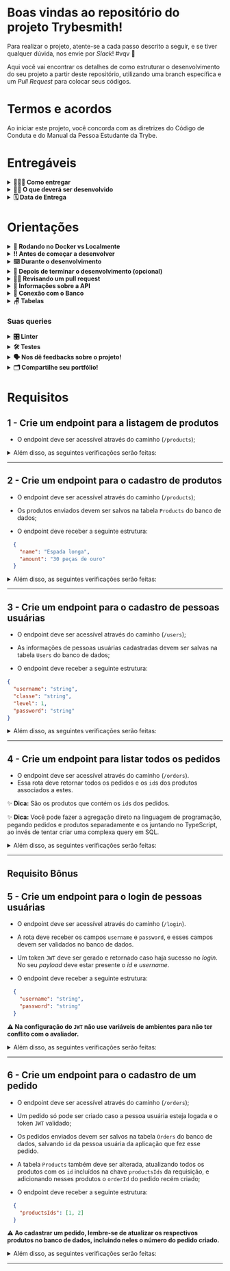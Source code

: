 # Boas vindas ao repositório do projeto Trybesmith!

Para realizar o projeto, atente-se a cada passo descrito a seguir, e se tiver qualquer dúvida, nos envie por _Slack_! #vqv 🚀

Aqui você vai encontrar os detalhes de como estruturar o desenvolvimento do seu projeto a partir deste repositório, utilizando uma branch específica e um _Pull Request_ para colocar seus códigos.

# Termos e acordos

Ao iniciar este projeto, você concorda com as diretrizes do Código de Conduta e do Manual da Pessoa Estudante da Trybe.

# Entregáveis

<details>
  <summary><strong>🤷🏽‍♀️ Como entregar</strong></summary><br />

  Para entregar o seu projeto você deverá criar um *Pull Request* neste repositório.

  Lembre-se que você pode consultar nosso conteúdo sobre [Git & GitHub](https://app.betrybe.com/course/4d67f5b4-34a6-489f-a205-b6c7dc50fc16/) e nosso [Blog - Git & GitHub](https://blog.betrybe.com/tecnologia/git-e-github/) sempre que precisar!
</details>

<details>
  <summary><strong>👨‍💻 O que deverá ser desenvolvido</strong></summary><br />

  Para este projeto, você vai criar uma loja de itens medievais, no formato de uma _API_, utilizando _Typescript_.
  
  Você irá desenvolver todas as camadas da aplicação (_Models_, _Service_ e _Controllers_) em seu código e, por meio dessa aplicação, será possível realizar as operações básicas que se pode fazer em um determinado banco de dados:
  Criação, Leitura, Atualização e Exclusão (ou `CRUD`, para as pessoas mais íntimas 😜 - _Create, Read, Update_ e _Delete_).

  Você irá criar alguns _endpoints_ que irão ler e escrever em um banco de dados, utilizando o **MySQL**.

  ---

  O código para cadastro de pessoas usuárias deve ser criado por você utilizando os conhecimentos adquiridos nesse bloco.

  ⚠️ **Dicas Importantes** ⚠️:

  - Não haverá front-end neste projeto, portanto não se preocupe com a visualização, apenas com as funcionalidades e organização do código;

  - Sua API deve ser desenvolvida dentro da pasta `./src`.
</details>

<details>
  <summary><strong>🗓 Data de Entrega</strong></summary><br />
  
  * Este projeto é individual
  * São `X` dias de projeto
  * Data para entrega final do projeto: `23/05/2022 14:00`

</details>

# Orientações


<details>
  <summary><strong>🐳 Rodando no Docker vs Localmente</strong></summary><br />
  
  ## Com Docker
 

  > Rode os serviços `node` e `db` com o comando `docker-compose up -d`.
  - Lembre-se de parar o `mysql` se estiver usando localmente na porta padrão (`3306`), ou adapte, caso queria fazer uso da aplicação em containers
  - Esses serviços irão inicializar um container chamado `trybesmith` e outro chamado `trybesmith_db`.
  - A partir daqui você pode rodar o container `trybesmith` via CLI ou abri-lo no VS Code.

  > Use o comando `docker exec -it trybesmith bash`.
  - Ele te dará acesso ao terminal interativo do container criado pelo compose, que está rodando em segundo plano.

  > Instale as dependências [**Caso existam**] com `npm install`

  ⚠ Atenção ⚠ Caso opte por utilizar o Docker, **TODOS** os comandos disponíveis no `package.json` (npm start, npm test, npm run dev, ...) devem ser executados **DENTRO** do container, ou seja, no terminal que aparece após a execução do comando `docker exec` citado acima. 

  ⚠ Atenção ⚠ O **git** dentro do container não vem configurado com suas credenciais. Ou faça os commits fora do container, ou configure as suas credenciais do git dentro do container.

  ⚠ Atenção ⚠ Não rode o comando npm audit fix! Ele atualiza várias dependências do projeto, e essa atualização gera conflitos com o avaliador.


✨ **Dica:** A extensão `Remote - Containers` (que estará na seção de extensões recomendadas do VS Code) é indicada para que você possa desenvolver sua aplicação no container Docker direto no VS Code, como você faz com seus arquivos locais.

<img src="images/remote-container.png" width="800px" >

---
  
  ## Sem Docker
  
  > Instale as dependências [**Caso existam**] com `npm install`
  
  ⚠ Atenção ⚠ Não rode o comando npm audit fix! Ele atualiza várias dependências do projeto, e essa atualização gera conflitos com o avaliador.

  ✨ **Dica:** Para rodar o projeto desta forma, obrigatoriamente você deve ter o `node` instalado em seu computador.
  ✨ **Dica:** O avaliador espera que a versão do `node` utilizada seja a 16.

</details>

<details>
  <summary><strong>‼️ Antes de começar a desenvolver</strong></summary><br />

  1. Clone o repositório

  - `git clone https://github.com/tryber/sd-016-a-project-trybesmith.git`.
  - Entre na pasta do repositório que você acabou de clonar:
    - `cd sd-016-a-project-trybesmith`

  2. Instale as dependências [**Caso existam**]

  - `npm install`

  3. Crie uma branch a partir da branch `main`

  - Verifique se você está na branch `main`
    - Exemplo: `git branch`
  - Se você não estiver, mude para a branch `main`
    - Exemplo: `git checkout main`
  - Agora crie uma branch à qual você vai submeter os `commits` do seu projeto
    - Você deve criar uma branch no seguinte formato: `nome-de-usuario-nome-do-projeto`
    - Exemplo: `git checkout -b joaozinho-sd-016-a-project-trybesmith`
 
  4. Adicione as mudanças ao _stage_ do Git e faça um `commit`

  - Verifique que as mudanças ainda não estão no _stage_
    - Exemplo: `git status` (deve aparecer listada a pasta _joaozinho_ em vermelho)
  - Adicione o novo arquivo ao _stage_ do Git
      - Exemplo:
        - `git add .` (adicionando todas as mudanças - _que estavam em vermelho_ - ao stage do Git)
        - `git status` (deve aparecer listado o arquivo _joaozinho/README.md_ em verde)
  - Faça o `commit` inicial
      - Exemplo:
        - `git commit -m 'iniciando o projeto x'` (fazendo o primeiro commit)
        - `git status` (deve aparecer uma mensagem tipo _nothing to commit_ )

  5. Adicione a sua branch com o novo `commit` ao repositório remoto

  - Usando o exemplo anterior: `git push -u origin joaozinho-sd-016-a-project-trybesmith`

  6. Crie um novo `Pull Request` _(PR)_

  - Vá até a página de _Pull Requests_ do [repositório no GitHub](https://github.com/tryber/sd-016-a-project-trybesmith/pulls)
  - Clique no botão verde _"New pull request"_
  - Clique na caixa de seleção _"Compare"_ e escolha a sua branch **com atenção**
  - Clique no botão verde _"Create pull request"_
  - Adicione uma descrição para o _Pull Request_ e clique no botão verde _"Create pull request"_
  - **Não se preocupe em preencher mais nada por enquanto!**
  - Volte até a [página de _Pull Requests_ do repositório](https://github.com/tryber/sd-016-a-project-trybesmith/pulls) e confira que o seu _Pull Request_ está criado
  
</details>

<details>
  <summary><strong>⌨️ Durante o desenvolvimento</strong></summary><br />

  - Faça `commits` das alterações que você fizer no código regularmente

  - Lembre-se de sempre após um (ou alguns) `commits` atualizar o repositório remoto

  - Os comandos que você utilizará com mais frequência são:
    1. `git status` _(para verificar o que está em vermelho - fora do stage - e o que está em verde - no stage)_
    2. `git add` _(para adicionar arquivos ao stage do Git)_
    3. `git commit` _(para criar um commit com os arquivos que estão no stage do Git)_
    4. `git push -u nome-da-branch` _(para enviar o commit para o repositório remoto na primeira vez que fizer o `push` de uma nova branch)_
    5. `git push` _(para enviar o commit para o repositório remoto após o passo anterior)_

</details>

<details>
  <summary><strong>🤝 Depois de terminar o desenvolvimento (opcional)</strong></summary><br />

  Para sinalizar que o seu projeto está pronto para o _"Code Review"_ dos seus colegas, faça o seguinte:

  - Vá até a página **DO SEU** _Pull Request_, adicione a label de _"code-review"_ e marque seus colegas:

    - No menu à direita, clique no _link_ **"Labels"** e escolha a _label_ **code-review**;

    - No menu à direita, clique no _link_ **"Assignees"** e escolha **o seu usuário**;

    - No menu à direita, clique no _link_ **"Reviewers"** e digite `students`, selecione o time `tryber/students-sd-016-a`.

  Caso tenha alguma dúvida, [aqui tem um video explicativo](https://vimeo.com/362189205).

</details>

<details>
  <summary><strong>🕵🏿 Revisando um pull request</strong></summary><br />

  Use o conteúdo sobre [Code Review](https://course.betrybe.com/real-life-engineer/code-review/) para te ajudar a revisar os _Pull Requests_.

</details>

<details>
  <summary><strong>🍪 Informações sobre a API </strong></summary><br />
  
  **⚠️ Leia as informações abaixo atentamente e siga à risca o que for pedido. ⚠️**

  **👀 Observações importantes:**

  - O não cumprimento de um requisito, total ou parcialmente, impactará em sua avaliação;

  - O projeto deve rodar na porta **3000**;

  - O arquivo `index.ts` existe para rodar corretamente os testes. Todo o projeto (incluindo as rotas) deverá ser feito dentro do arquivo `app.ts`;

  - Você pode utilizar as funções `json.parse` e `json.stringify` nos models;

  ---

  ###  Todos os seus endpoints devem estar no padrão REST

  - Use os verbos `HTTP` adequados para cada operação;

  - Agrupe e padronize suas _URL_ em cada recurso;

  - Garanta que seus _endpoints_ sempre retornem uma resposta, havendo sucesso nas operações ou não;

  - Retorne os códigos de _status_ corretos (recurso criado, erro de validação, etc).

  ---

  Há dois arquivos no diretório `./src/`: `index.ts` e `app.ts`, **ambos não devem ser renomeados ou apagados**. 

  Você poderá fazer modificações em ambos os arquivos, porém **no arquivo `app.ts` o seguinte trecho de código não deve ser removido**:

  ```typescript
  import express from 'express';

  const app = express();

  app.use(express.json());

  export default app;
  ```

  Isso está configurado para o avaliador funcionar corretamente.

</details>

<details>
  <summary><strong>🏦 Conexão com o Banco</strong></summary><br />
  
  A conexão do banco local deverá conter os seguintes parâmetros:

  ```typescript
  import dotenv from 'dotenv';
  import mysql from 'mysql2/promise';

  dotenv.config();

  const connection = mysql.createPool({
    host: process.env.MYSQL_HOST,
    user: process.env.MYSQL_USER,
    password: process.env.MYSQL_PASSWORD,
  }); // sua conexão NÃO deve ter o database, este deve ser especificado em cada query

  export default connection;
  ```

  **⚠️ É essencial configurar essas 3 variáveis de ambiente para testar o projeto localmente: ⚠️**

  ```
    host: process.env.MYSQL_HOST
    user: process.env.MYSQL_USER
    password: process.env.MYSQL_PASSWORD
  ```

  **⚠️ Variáveis de ambiente além das especificadas acima não são suportadas, pois não são esperadas pelo avaliador do projeto. ⚠️**

  **⚠️ É essencial que seu arquivo tenha o nome `connection.ts` e esteja no diretório `src/models` ⚠️**

</details>

<details>
  <summary><strong>🪑 Tabelas</strong></summary><br />

  O banco terá três tabelas: pessoas usuárias, produtos e pedidos.

  ```sql
  DROP SCHEMA IF EXISTS Trybesmith;
  CREATE SCHEMA Trybesmith;

  CREATE TABLE Trybesmith.Users (
    id INTEGER AUTO_INCREMENT PRIMARY KEY NOT NULL,
    username TEXT NOT NULL,
    classe TEXT NOT NULL,
    level INTEGER NOT NULL,
    password TEXT NOT NULL
  );

  CREATE TABLE Trybesmith.Orders (
    id INTEGER AUTO_INCREMENT PRIMARY KEY NOT NULL,
    userId INTEGER,
    FOREIGN KEY (userId) REFERENCES Trybesmith.Users (id)
  );

  CREATE TABLE Trybesmith.Products (
    id INTEGER AUTO_INCREMENT PRIMARY KEY NOT NULL,
    name TEXT NOT NULL,
    amount TEXT NOT NULL,
    orderId INTEGER,
    FOREIGN KEY (orderId) REFERENCES Trybesmith.Orders (id)
  );
  ```

  O arquivo `Trybesmith.sql` contém as _queries_ que criam e populam o banco como o teste faz, e os testes **restauram** o banco de dados após sua execução.

  Para que o avaliador funcione corretamente, tanto local quanto remoto, sua `connection.ts` não deve conter o database e suas _queries_ devem conter o banco de dados explicitamente como o exemplo abaixo:
  ```sh
  SELECT * FROM Trybesmith.Products;
  ```

</details>


### Suas queries



<details>
  <summary><strong>🎛 Linter</strong></summary><br />

  Usaremos o [ESLint](https://eslint.org/) para fazer a análise estática do seu código.

  Este projeto já vem com as dependências relacionadas ao _linter_ configuradas nos arquivos `package.json`.

  Para poder rodar o `ESLint` em um projeto basta executar o comando `npm install` dentro do projeto e depois `npm run lint`. Se a análise do `ESLint` encontrar problemas no seu código, tais problemas serão mostrados no seu terminal. Se não houver problema no seu código, nada será impresso no seu terminal.

  Você pode também instalar o plugin do `ESLint` no `VSCode`. Para isso, basta fazer o download do [plugin `ESLint`](https://marketplace.visualstudio.com/items?itemName=dbaeumer.vscode-eslint) e instalá-lo.

  ⚠️ Pull requests com issues de linter não serão avaliadas. Atente-se para resolvê-las antes de finalizar o desenvolvimento! ⚠️

</details>

<details>
  <summary><strong>🛠 Testes</strong></summary><br />

  Todos os requisitos do projeto serão testados **automaticamente**. Cada `endpoint` possui vários requisitos e os testes para cada requisito de um `endpoint` estão no arquivo de teste.

  Para executar os testes localmente, digite no terminal o comando `npm test`, ou para executar apenas um teste você pode usar `npm test 01`.

  ### Dica: desativando testes

  Especialmente no início, quando a maioria dos testes está falhando, a saída após executar os testes é bastante poluída. Você pode desabilitar temporariamente um teste utilizando a função `skip` junto à função `it`. Como o nome indica, essa função "pula" um teste:

  ```typescript
    it.skip('Será validado que o campo "username" é obrigatório', async () => {
      const result = await request(app).post("/users").send({
        level: 2,
        classe: "classe",
        password: "senha",
      });
      expect(result.statusCode).toEqual(400);
      expect(result.body.message).toEqual("Username is required");
    });
  ```

  Uma estratégia é pular todos os testes no início e ir implementando um teste de cada vez, removendo dele a função `skip`.

  ![Testando um arquivo específico](./public/skip-tests.jpeg)

  ⚠️ Lembre-se de não entregar o projeto com nenhum teste ignorado. **Testes ignorados serão tratados como testes falhando**. ⚠️

  ⚠️ **Não apague, em hipótese alguma, qualquer teste ou arquivo deste repositório**. ⚠️

</details>

<details>
  <summary><strong>🗣 Nos dê feedbacks sobre o projeto!</strong></summary><br />

Ao finalizar e submeter o projeto, não se esqueça de avaliar sua experiência preenchendo o formulário. 
**Leva menos de 3 minutos!**

[FORMULÁRIO DE AVALIAÇÃO DE PROJETO](https://be-trybe.typeform.com/to/ZTeR4IbH)

⚠️ **O avaliador automático não necessariamente avalia seu projeto na ordem em que os requisitos aparecem no readme. Isso acontece para deixar o processo de avaliação mais rápido. Então, não se assuste se isso acontecer, ok?**

</details>

<details>
  <summary><strong>🗂 Compartilhe seu portfólio!</strong></summary><br />

  Você sabia que o LinkedIn é a principal rede social profissional e compartilhar o seu aprendizado lá é muito importante para quem deseja construir uma carreira de sucesso? Compartilhe esse projeto no seu LinkedIn, marque o perfil da Trybe (@trybe) e mostre para a sua rede toda a sua evolução.

</details>

# Requisitos

## 1 - Crie um endpoint para a listagem de produtos

- O endpoint deve ser acessível através do caminho (`/products`);

<details close>
  <summary>Além disso, as seguintes verificações serão feitas:</summary>

  <br>

  > 👉 Para caso os dados sejam enviados corretamente
  - **[Será validado que é possível listar todos os produtos com sucesso]**
    - O resultado retornado para listar produtos com sucesso deverá ser conforme exibido abaixo, com um _status http_ `200`:
    ```json
    [
      {
        "id": 1,
        "name": "Poção de cura",
        "amount": "20 gold",
        "orderId": null
      },
      {
        "id": 2,
        "name": "Escudo do Herói",
        "amount": "100 diamond",
        "orderId": 1
      }
    ]
    ```
</details>

---

## 2 - Crie um endpoint para o cadastro de produtos

- O endpoint deve ser acessível através do caminho (`/products`);

- Os produtos enviados devem ser salvos na tabela `Products` do banco de dados;

- O endpoint deve receber a seguinte estrutura:
```json
  {
    "name": "Espada longa",
    "amount": "30 peças de ouro"
  }
```

<details close>
  <summary>Além disso, as seguintes verificações serão feitas:</summary>

  <br>

  > 👉 Para name
  - **[Será validado que o campo "name" é obrigatório]**
    - Se o campo "name" não for informado, o resultado retornado deverá ser um  _status http_ `400` e
    ```json
      { "message": "\"name\" is required" }
    ```

  - **[Será validado que o campo "name" tem o tipo string]**
    - Se o campo "name" não for do tipo `string`, o resultado retornado deverá ser um _status http_ `422` e
    ```json
      { "message": "\"name\" must be a string" }
    ```

  - **[Será validado que o campo "name" é uma string com mais de 2 caracteres]**
    - Se o campo "name" não for uma string com mais de 2 caracteres, o resultado retornado deverá ser um _status http_ `422` e
    ```json
      { "message": "\"name\" length must be at least 3 characters long" }
    ```

  <br>

  > 👉 Para amount
  - **[Será validado que o campo "amount" é obrigatório]**
    - Se o campo "amount" não for informado, o resultado retornado deverá ser um _status http_ `400` e
    ```json
      { "message": "\"amount\" is required" }
    ```

  - **[Será validado que o campo "amount" tem o tipo string]**
    - Se o campo "amount" não for do tipo `string`, o resultado retornado deverá ser um _status http_ `422` e
    ```json
      { "message": "\"amount\" must be a string" }
    ```

  - **[Será validado que o campo "amount" é uma string com mais de 2 caracteres]**
    - Se o campo "amount" não for uma string com mais de 2 caracteres, o resultado retornado deverá ser um _status http_ `422` e
    ```json
      { "message": "\"amount\" length must be at least 3 characters long" }
    ```

  <br>

  > 👉 Para caso os dados sejam enviados corretamente
  - **[Será validado que é possível cadastrar um produto com sucesso]**
    - O resultado retornado para cadastrar o produto com sucesso deverá ser conforme exibido abaixo, com um _status http_ `201`:
    ```json
      {
        "id": 1,
        "name": "Poção de cura",
        "amount": "20 gold",
      }
    ```

</details>

---

## 3 - Crie um endpoint para o cadastro de pessoas usuárias

- O endpoint deve ser acessível através do caminho (`/users`);

- As informações de pessoas usuárias cadastradas devem ser salvas na tabela `Users` do banco de dados;

- O endpoint deve receber a seguinte estrutura:
```json
{
  "username": "string",
  "classe": "string",
  "level": 1,
  "password": "string"
}
```

<details close>
  <summary>Além disso, as seguintes verificações serão feitas:</summary>

  <br>

  > 👉 Para username
  - **[Será validado que o campo "username" é obrigatório]**
    - Se a requisição não tiver o campo "username", o resultado retornado deverá ser um _status http_ `400` e
    ```json
      { "message": "\"username\" is required" }
    ```

  - **[Será validado que o campo "username" tem o tipo string]**
    - Se o campo "username" não for do tipo `string`, o resultado retornado deverá ser um _status http_ `422` e
    ```json
      { "message": "\"username\" must be a string" }
    ```

  - **[Será validado que o campo "username" é uma string com mais de 2 caracteres]**
    - Se o campo "username" não for do tipo `string` com mais de 2 caracteres, o resultado retornado deverá ser um _status http_ `422` e
    ```json
      { "message": "\"username\" length must be at least 3 characters long" }
    ```

  <br>

  > 👉 Para classe
  - **[Será validado que o campo "classe" é obrigatório]**
    - Se a requisição não tiver o campo "classe", o resultado retornado deverá ser um _status http_ `400` e
    ```json
      { "message": "\"classe\" is required" }
    ```

  - **[Será validado que o campo "classe" tem o tipo string]**
    - Se o campo "classe" não for do tipo `string`, o resultado retornado deverá ser um _status http_ `422` e
    ```json
      { "message": "\"classe\" must be a string" }
    ```

  - **[Será validado que o campo "classe" é uma string com mais de 2 caracteres]**
    - Se o campo "classe" não for do tipo `string` com mais de 2 caracteres, o resultado retornado deverá ser um _status http_ `422` e
    ```json
      { "message": "\"classe\" length must be at least 3 characters long" }
    ```

  <br>

  > 👉 Para level
  - **[Será validado que o campo "level" é obrigatório]**
    - Se a pessoa usuária não tiver o campo "level", o resultado retornado deverá ser um _status http_ `400` e
    ```json
      { "message": "\"level\" is required" }
    ```

  - **[Será validado que o campo "level" tem o tipo number]**
    - Se o campo "level" não for do tipo `number`, o resultado retornado deverá ser um _status http_ `422` e
    ```json
      { "message": "\"level\" must be a number" }
    ```

  - **[Será validado que o campo "level" deve ser um número maior que 0]**
    - Se o campo "level" não for do tipo `number` maior que 0, o resultado retornado deverá ser um _status http_ `422` e
    ```json
      { "message": "\"level\" must be greater than or equal to 1" }
    ```

  <br>

  > 👉 Para password
  - **[Será validado que o campo "password" é obrigatório]**
    - Se a requisição não tiver o campo "password", o resultado retornado deverá ser um _status http_ `400` e
    ```json
      { "message": "\"password\" is required" }
    ```

  - **[Será validado que o campo "password" tem o tipo string]**
    - Se o campo "password" não for do tipo `string`, o resultado retornado deverá ser um _status http_ `422` e
    ```json
      { "message": "\"password\" must be a string" }
    ```

  - **[Será validado que o campo "password" é uma string com 8 ou mais caracteres]**
    - Se o campo "password" não for do tipo `string` com mais de 8 caracteres, o resultado retornado deverá ser um _status http_ `422` e
    ```json
      { "message": "\"password\" length must be at least 8 characters long" }
    ```

  <br>

  > 👉 Para caso os dados sejam enviados corretamente
  - **[Será validado que é possível cadastrar a pessoa usuária com sucesso]**
    - Se a pessoa usuária for cadastrada com sucesso, o resultado deverá ser conforme o exibido abaixo, com um _status http_ `201` e retornando um _token_:
    ```json
    {
      "token": "eyJhbGciOiJIUzI1NiIsInR5cCI6IkpXVCJ9.eyJzdWIiOiIxMjM0NTY3ODkwIiwibmFtZSI6IkpvaG4gRG9lIiwiaWF0IjoxNTE2MjM5MDIyfQ.SflKxwRJSMeKKF2QT4fwpMeJf36POk6yJV_adQssw5c"
    }
    ```

</details>

---

## 4 - Crie um endpoint para listar todos os pedidos

- O endpoint deve ser acessível através do caminho (`/orders`).
- Essa rota deve retornar todos os pedidos e os `id`s dos produtos associados a estes.

✨ **Dica:** São os produtos que contém os `id`s dos pedidos.

✨ **Dica:** Você pode fazer a agregação direto na linguagem de programação, pegando pedidos e produtos separadamente e os juntando no TypeScript, ao invés de tentar criar uma complexa query em SQL.

<details close>
  <summary>Além disso, as seguintes verificações serão feitas:</summary>

  <br>

  > 👉 Para orders

  - **[Será validado que é possível listar todos os pedidos com sucesso]**
    - Quando houver mais de um pedido, o resultado retornado para listar pedidos com sucesso deverá ser conforme exibido abaixo, com um _status http_ `200`:
    ```json
      [
        {
          "id": 1,
          "userId": 2,
          "productsIds": [1, 2]
        },
        {
          "id": 2,
          "userId": 2,
          "productsIds": [3, 4]
        }
      ]
    ```
</details>

---

## Requisito Bônus

## 5 - Crie um endpoint para o login de pessoas usuárias

- O endpoint deve ser acessível através do caminho (`/login`).

- A rota deve receber os campos `username` e `password`, e esses campos devem ser validados no banco de dados.

- Um token `JWT` deve ser gerado e retornado caso haja sucesso no _login_. No seu _payload_ deve estar presente o _id_ e _username_.

- O endpoint deve receber a seguinte estrutura:
```json
  {
    "username": "string",
    "password": "string"
  }
```

**⚠️ Na configuração do `JWT` não use variáveis de ambientes para não ter conflito com o avaliador.**

<details close>
 <summary>Além disso, as seguintes verificações serão feitas:</summary>

  <br>

  > 👉 Para caso haja problemas no login
  - **[Será validado que o campo "username" é enviado]**
    - Se o _login_ não tiver o campo "username", o resultado retornado deverá ser um _status http_ `400` e
    ```json
      { "message": "\"username\" is required" }
    ```

  - **[Será validado que o campo "password" é enviado]**
    - Se o _login_ não tiver o campo "password", o resultado retornado deverá ser um _status http_ `400`
    ```json
      { "message": "\"password\" is required" }
    ```

  - **[Será validado que não é possível fazer login com um username inválido]**
    - Se o _login_ tiver o username inválido, o resultado retornado deverá ser um _status http_ `401` e
    ```json
      { "message": "Username or password invalid" }
    ```

  - **[Será validado que não é possível fazer login com uma senha inválida]**
    - Se o login tiver a senha inválida, o resultado retornado deverá ser um _status http_ `401` e
    ```json
      { "message": "Username or password invalid" }
    ```

  <br>

  > 👉 Para caso os dados sejam enviados corretamente
  - **[Será validado que é possível fazer login com sucesso]**
    - Se o login foi feito com sucesso, o resultado deverá ser um _status http_ `200` e deverá retornar um _token_:
    ```json
    {
      "token": "eyJhbGciOiJIUzI1NiIsInR5cCI6IkpXVCJ9.eyJzdWIiOiIxMjM0NTY3ODkwIiwibmFtZSI6IkpvaG4gRG9lIiwiaWF0IjoxNTE2MjM5MDIyfQ.SflKxwRJSMeKKF2QT4fwpMeJf36POk6yJV_adQssw5c"
    }
    ```
</details>

---

## 6 - Crie um endpoint para o cadastro de um pedido

- O endpoint deve ser acessível através do caminho (`/orders`);

- Um pedido só pode ser criado caso a pessoa usuária esteja logada e o token `JWT` validado;

- Os pedidos enviados devem ser salvos na tabela `Orders` do banco de dados, salvando `id` da pessoa usuária da aplicação que fez esse pedido. 

- A tabela `Products` também deve ser alterada, atualizando todos os produtos com os `id` incluídos na chave `productsIds` da requisição, e adicionando nesses produtos o `orderId` do pedido recém criado;

- O endpoint deve receber a seguinte estrutura:
```json
  {
    "productsIds": [1, 2]
  }
```

**⚠️ Ao cadastrar um pedido, lembre-se de atualizar os respectivos produtos no banco de dados, incluindo neles o número do pedido criado.**

<details close>
  <summary>Além disso, as seguintes verificações serão feitas:</summary>

  <br>

  > 👉 Para token
  - **[Será validado que não é possível cadastrar pedidos sem token]**
    - Se o token não for informado, o resultado retornado deverá ser um _status http_ `401` e
    ```json
      { "message": "Token not found" }
    ```

  - **[Será validado que não é possível cadastrar um pedido com token inválido]**
    - Se o token informado não for válido, o resultado retornado deverá ser um _status http_ `401` e
    ```json
      { "message": "Invalid token" }
    ```

  <br>

  > 👉 Para products
  - **[Será validado que o campo "productsIds" é obrigatório]**
    - Se o corpo da requisição não possuir o campo "productsIds", o resultado retornado deverá ser um _status http_ `400` e
    ```json
      { "message": "\"productsIds\" is required" }
    ```

  - **[Será validado que não é possível criar um pedido com o campo "productsIds" não sendo um array]**
    - Se o valor do campo "productsIds" não for um array, o resultado retornado deverá ser um _status http_ `422` e
    ```json
      { "message": "\"productsIds\" must be an array" }
    ```

  - **[Será validado que não é possível cadastrar um pedido se o campo "productsIds" for um array vazio]**
    - Se o campo "productsIds" possuir um array vazio, o resultado retornado deverá ser um _status http_ `422` e
    ```json
      { "message": "\"productsIds\" must include only numbers" }
    ```

  <br>

  > 👉 Para caso os dados sejam enviados corretamente
  - **[Será validado que é possível criar um pedido com sucesso com 1 item]**
    - O resultado retornado para cadastrar um pedido com sucesso deverá ser conforme exibido abaixo, com um _status http_ `201`:
    ```json
      {
        "userId": 1,
        "productsIds": [1],
      }
    ```

  - **[Será validado que é possível criar um pedido com sucesso com vários itens]**
    - O resultado retornado para cadastrar um pedido com sucesso deverá ser conforme exibido abaixo, com um _status http_ `201`:
    ```json
      {
        "userId": 1,
        "productsIds": [1, 2]
      }
    ```
</details>

---
